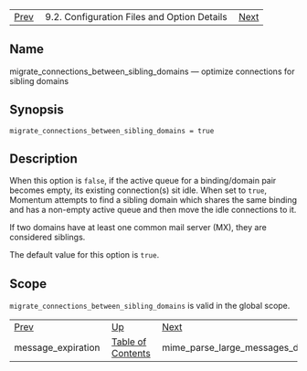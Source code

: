 |     |     |     |
| --- | --- | --- |
| [Prev](conf.ref.message_expiration)  | 9.2. Configuration Files and Option Details |  [Next](conf.ref.mime_parse_large_messages_during_reception.php) |

<a name="conf.ref.migrate_connections_between_sibling_domains"></a>
## Name

migrate_connections_between_sibling_domains — optimize connections for sibling domains

## Synopsis

`migrate_connections_between_sibling_domains = true`

<a name="idp10398992"></a>
## Description

When this option is `false`, if the active queue for a binding/domain pair becomes empty, its existing connection(s) sit idle. When set to `true`, Momentum attempts to find a sibling domain which shares the same binding and has a non-empty active queue and then move the idle connections to it.

If two domains have at least one common mail server (MX), they are considered siblings.

The default value for this option is `true`.

<a name="idp10402976"></a>
## Scope

`migrate_connections_between_sibling_domains` is valid in the global scope.

|     |     |     |
| --- | --- | --- |
| [Prev](conf.ref.message_expiration)  | [Up](conf.ref.files.php) |  [Next](conf.ref.mime_parse_large_messages_during_reception.php) |
| message_expiration  | [Table of Contents](index) |  mime_parse_large_messages_during_reception |
